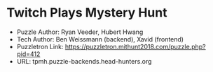 # Twitch Plays Mystery Hunt

- Puzzle Author: Ryan Veeder, Hubert Hwang
- Tech Author: Ben Weissmann (backend), Xavid (frontend)
- Puzzletron Link: https://puzzletron.mithunt2018.com/puzzle.php?pid=412
- URL: tpmh.puzzle-backends.head-hunters.org

